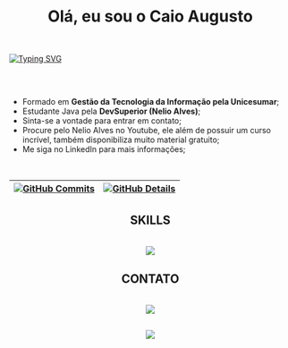 <h1 align="center">Olá, eu sou o Caio Augusto </h1>
<br/>

[![Typing SVG](https://readme-typing-svg.herokuapp.com?font=Fira+Code&pause=1000&color=08D5E1&center=true&vCenter=true&width=1000&lines=Desenvolvedor+Back-end)](https://git.io/typing-svg)

##
<br/>

- Formado em <b>Gestão da Tecnologia da Informação pela Unicesumar</b>;
- Estudante Java pela <b>DevSuperior (Nelio Alves)</b>;
- Sinta-se a vontade para entrar em contato;
- Procure pelo Nelio Alves no Youtube, ele além de possuir um curso incrível, também disponibiliza muito material gratuito;
- Me siga no LinkedIn para mais informações;
<br/>

 | [![GitHub Commits](http://github-profile-summary-cards.vercel.app/api/cards/productive-time?username=augusto-developer&theme=dracula&utcOffset=-3)](https://github.com/vn7n24fzkq/github-profile-summary-cards) | [![GitHub Details](http://github-profile-summary-cards.vercel.app/api/cards/profile-details?username=augusto-developer&theme=dracula)](https://github.com/vn7n24fzkq/github-profile-summary-cards) |  
 | ----------- | ----------- |
 
<div align="center">
   <h2 align="center"> SKILLS </h2>
<br/>
<a href="https://skillicons.dev"   >
  <img src="https://skillicons.dev/icons?i=git,java,spring,figma,github,postman,mongodb,postgres,mysql" />
</a>
  <h2 align="center"> CONTATO </h2>
<br/>
<a href="https://www.linkedin.com/in/augusto-developer/" target="_blank">
   <img src="https://img.shields.io/badge/LinkedIn-0077B5?style=for-the-badge&logo=linkedin&logoColor=white" target="_blank">
</a>
</div> 



##
<div align="center" >
   <img src="https://github-profile-trophy.vercel.app/?username=augusto-developer&row=1&column=3&theme=dracula&margin-w=15&margin-h=15"/>
</div>
  
 






 
  
  

  
